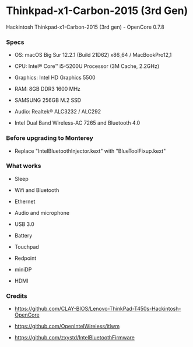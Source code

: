 # Thinkpad-x1-Carbon-2015 (3rd Gen)
Hackintosh Thinkpad-x1-Carbon-2015 (3rd gen) - OpenCore 0.7.8

### Specs
+ OS: macOS Big Sur 12.2.1 (Build 21D62) x86_64 / MacBookPro12,1

+ CPU: Intel® Core™ i5-5200U Processor (3M Cache, 2.2GHz)

+ Graphics: Intel HD Graphics 5500

+ RAM: 8GB DDR3 1600 MHz

+ SAMSUNG 256GB M.2 SSD

+ Audio: Realtek® ALC3232 / ALC292

+ Intel Dual Band Wireless-AC 7265 and Bluetooth 4.0

### Before upgrading to Monterey

+ Replace "IntelBluetoothInjector.kext" with "BlueToolFixup.kext"

### What works

+ Sleep

+ Wifi and Bluetooth

+ Ethernet

+ Audio and microphone

+ USB 3.0

+ Battery

+ Touchpad

+ Redpoint

+ miniDP

+ HDMI

### Credits

+ https://github.com/CLAY-BIOS/Lenovo-ThinkPad-T450s-Hackintosh-OpenCore

+ https://github.com/OpenIntelWireless/itlwm

+ https://github.com/zxystd/IntelBluetoothFirmware
